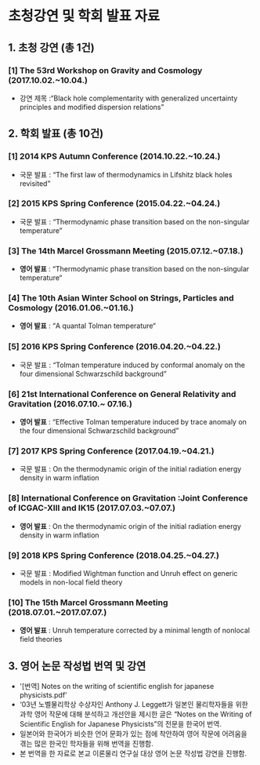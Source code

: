# 초청강연 및 학회 발표 자료 
## 1. 초청 강연 (총 1건)
### [1] The 53rd Workshop on Gravity and Cosmology (2017.10.02.~10.04.)
- 강연 제목 :“Black hole complementarity with generalized uncertainty principles and modified dispersion relations”
 
## 2. 학회 발표 (총 10건)
### [1] 2014 KPS Autumn Conference (2014.10.22.~10.24.)
- 국문 발표 : “The first law of thermodynamics in Lifshitz black holes revisited”
### [2] 2015 KPS Spring Conference (2015.04.22.~04.24.)
- 국문 발표 : “Thermodynamic phase transition based on the non-singular temperature”
### [3] The 14th Marcel Grossmann Meeting (2015.07.12.~07.18.)
- **영어 발표** : “Thermodynamic phase transition based on the non-singular temperature“
### [4] The 10th Asian Winter School on Strings, Particles and Cosmology (2016.01.06.~01.16.)
- **영어 발표** : “A quantal Tolman temperature“
### [5] 2016 KPS Spring Conference (2016.04.20.~04.22.)
- 국문 발표 : “Tolman temperature induced by conformal anomaly on the four dimensional Schwarzschild background”
### [6] 21st International Conference on General Relativity and Gravitation (2016.07.10.~ 07.16.)
- **영어 발표** : “Effective Tolman temperature induced by trace anomaly on the four dimensional Schwarzschild background”
### [7] 2017 KPS Spring Conference (2017.04.19.~04.21.)
- 국문 발표 : On the thermodynamic origin of the initial radiation energy density in warm inflation
### [8] International Conference on Gravitation :Joint Conference of ICGAC-XIII and IK15 (2017.07.03.~07.07.)
- **영어 발표** : On the thermodynamic origin of the initial radiation energy density in warm inflation
### [9] 2018 KPS Spring Conference (2018.04.25.~04.27.)
- 국문 발표 : Modified Wightman function and Unruh effect on generic models in non-local field theory
### [10] The 15th Marcel Grossmann Meeting (2018.07.01.~2017.07.07.)
- **영어 발표** : Unruh temperature corrected by a minimal length of nonlocal field theories 

## 3. 영어 논문 작성법 번역 및 강연 
- '[번역] Notes on the writing of scientific english for japanese physicists.pdf'
-  ‘03년 노벨물리학상 수상자인 Anthony J. Leggett가 일본인 물리학자들을 위한 과학 영어 작문에 대해 분석하고 개선안을 제시한 글은  “Notes on the Writing of Scientific English for Japanese Physicists”의 전문을 한국어 번역.
- 일본어와 한국어가 비슷한 언어 문화가 있는 점에 착안하여 영어 작문에 어려움을 겪는 많은 한국인 학자들을 위해 번역을 진행함.
- 본 번역을 한 자료로 본교 이론물리 연구실 대상 영어 논문 작성법 강연을 진행함.
